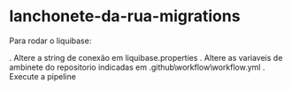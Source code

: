 # lanchonete-da-rua-migrations

Para rodar o liquibase:

. Altere a string de conexão em liquibase.properties
. Altere as variaveis de ambinete do repositorio indicadas em .github\workflow\workflow.yml
. Execute a pipeline
